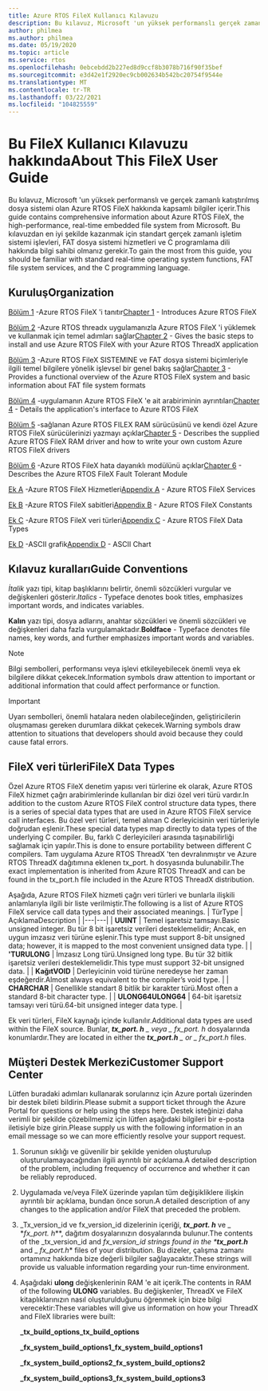 ```yaml
---
title: Azure RTOS FileX Kullanıcı Kılavuzu
description: Bu kılavuz, Microsoft 'un yüksek performanslı gerçek zamanlı dosya sistemi olan Azure RTOS FileX hakkında kapsamlı bilgiler içerir.
author: philmea
ms.author: philmea
ms.date: 05/19/2020
ms.topic: article
ms.service: rtos
ms.openlocfilehash: 0ebcebdd2b227ed8d9ccf8b3078b716f90f35bef
ms.sourcegitcommit: e3d42e1f2920ec9cb002634b542bc20754f9544e
ms.translationtype: MT
ms.contentlocale: tr-TR
ms.lasthandoff: 03/22/2021
ms.locfileid: "104825559"
---
```

# <a name="about-this-filex-user-guide"></a><span data-ttu-id="df2c6-103">Bu FileX Kullanıcı Kılavuzu hakkında</span><span class="sxs-lookup"><span data-stu-id="df2c6-103">About This FileX User Guide</span></span>

<span data-ttu-id="df2c6-104">Bu kılavuz, Microsoft 'un yüksek performanslı ve gerçek zamanlı katıştırılmış dosya sistemi olan Azure RTOS FileX hakkında kapsamlı bilgiler içerir.</span><span class="sxs-lookup"><span data-stu-id="df2c6-104">This guide contains comprehensive information about Azure RTOS FileX, the high-performance, real-time embedded file system from Microsoft.</span></span> <span data-ttu-id="df2c6-105">Bu kılavuzdan en iyi şekilde kazanmak için standart gerçek zamanlı işletim sistemi işlevleri, FAT dosya sistemi hizmetleri ve C programlama dili hakkında bilgi sahibi olmanız gerekir.</span><span class="sxs-lookup"><span data-stu-id="df2c6-105">To gain the most from this guide, you should be familiar with standard real-time operating system functions, FAT file system services, and the C programming language.</span></span>

## <a name="organization"></a><span data-ttu-id="df2c6-106">Kuruluş</span><span class="sxs-lookup"><span data-stu-id="df2c6-106">Organization</span></span>

<span data-ttu-id="df2c6-107">[Bölüm 1](chapter1.md) -Azure RTOS FileX 'i tanıtır</span><span class="sxs-lookup"><span data-stu-id="df2c6-107">[Chapter 1](chapter1.md) - Introduces Azure RTOS FileX</span></span>

<span data-ttu-id="df2c6-108">[Bölüm 2](chapter2.md) -Azure RTOS threadx uygulamanızla Azure RTOS FileX 'i yüklemek ve kullanmak için temel adımları sağlar</span><span class="sxs-lookup"><span data-stu-id="df2c6-108">[Chapter 2](chapter2.md) - Gives the basic steps to install and use Azure RTOS FileX with your Azure RTOS ThreadX application</span></span>

<span data-ttu-id="df2c6-109">[Bölüm 3](chapter3.md) -Azure RTOS FileX SISTEMINE ve FAT dosya sistemi biçimleriyle ilgili temel bilgilere yönelik işlevsel bir genel bakış sağlar</span><span class="sxs-lookup"><span data-stu-id="df2c6-109">[Chapter 3](chapter3.md) - Provides a functional overview of the Azure RTOS FileX system and basic information about FAT file system formats</span></span>

<span data-ttu-id="df2c6-110">[Bölüm 4](chapter4.md) -uygulamanın Azure RTOS FileX 'e ait arabiriminin ayrıntıları</span><span class="sxs-lookup"><span data-stu-id="df2c6-110">[Chapter 4](chapter4.md) - Details the application's interface to Azure RTOS FileX</span></span>

<span data-ttu-id="df2c6-111">[Bölüm 5](chapter5.md) -sağlanan Azure RTOS FILEX RAM sürücüsünü ve kendi özel Azure RTOS FileX sürücülerinizi yazmayı açıklar</span><span class="sxs-lookup"><span data-stu-id="df2c6-111">[Chapter 5](chapter5.md) - Describes the supplied Azure RTOS FileX RAM driver and how to write your own custom Azure RTOS FileX drivers</span></span>

<span data-ttu-id="df2c6-112">[Bölüm 6](chapter6.md) -Azure RTOS FileX hata dayanıklı modülünü açıklar</span><span class="sxs-lookup"><span data-stu-id="df2c6-112">[Chapter 6](chapter6.md) - Describes the Azure RTOS FileX Fault Tolerant Module</span></span>

<span data-ttu-id="df2c6-113">[Ek A](appendix-a.md) -Azure RTOS FileX Hizmetleri</span><span class="sxs-lookup"><span data-stu-id="df2c6-113">[Appendix A](appendix-a.md) - Azure RTOS FileX Services</span></span>

<span data-ttu-id="df2c6-114">[Ek B](appendix-b.md) -Azure RTOS FileX sabitleri</span><span class="sxs-lookup"><span data-stu-id="df2c6-114">[Appendix B](appendix-b.md) - Azure RTOS FileX Constants</span></span>

<span data-ttu-id="df2c6-115">[Ek C](appendix-c.md) -Azure RTOS FileX veri türleri</span><span class="sxs-lookup"><span data-stu-id="df2c6-115">[Appendix C](appendix-c.md) - Azure RTOS FileX Data Types</span></span>

<span data-ttu-id="df2c6-116">[Ek D](appendix-d.md) -ASCII grafik</span><span class="sxs-lookup"><span data-stu-id="df2c6-116">[Appendix D](appendix-d.md) - ASCII Chart</span></span>

## <a name="guide-conventions"></a><span data-ttu-id="df2c6-117">Kılavuz kuralları</span><span class="sxs-lookup"><span data-stu-id="df2c6-117">Guide Conventions</span></span>

<span data-ttu-id="df2c6-118">*İtalik* yazı tipi, kitap başlıklarını belirtir, önemli sözcükleri vurgular ve değişkenleri gösterir.</span><span class="sxs-lookup"><span data-stu-id="df2c6-118">*Italics* - Typeface denotes book titles, emphasizes important words, and indicates variables.</span></span>

<span data-ttu-id="df2c6-119">**Kalın** yazı tipi, dosya adlarını, anahtar sözcükleri ve önemli sözcükleri ve değişkenleri daha fazla vurgulamaktadır.</span><span class="sxs-lookup"><span data-stu-id="df2c6-119">**Boldface** - Typeface denotes file names, key words, and further emphasizes important words and variables.</span></span>

> [!NOTE]
> <span data-ttu-id="df2c6-120">Bilgi sembolleri, performansı veya işlevi etkileyebilecek önemli veya ek bilgilere dikkat çekecek.</span><span class="sxs-lookup"><span data-stu-id="df2c6-120">Information symbols draw attention to important or additional information that could affect performance or function.</span></span>

> [!IMPORTANT]
> <span data-ttu-id="df2c6-121">Uyarı sembolleri, önemli hatalara neden olabileceğinden, geliştiricilerin oluşmaması gereken durumlara dikkat çekecek.</span><span class="sxs-lookup"><span data-stu-id="df2c6-121">Warning symbols draw attention to situations that developers should avoid because they could cause fatal errors.</span></span>

## <a name="filex-data-types"></a><span data-ttu-id="df2c6-122">FileX veri türleri</span><span class="sxs-lookup"><span data-stu-id="df2c6-122">FileX Data Types</span></span>

<span data-ttu-id="df2c6-123">Özel Azure RTOS FileX denetim yapısı veri türlerine ek olarak, Azure RTOS FileX hizmet çağrı arabirimlerinde kullanılan bir dizi özel veri türü vardır.</span><span class="sxs-lookup"><span data-stu-id="df2c6-123">In addition to the custom Azure RTOS FileX control structure data types, there is a series of special data types that are used in Azure RTOS FileX service call interfaces.</span></span> <span data-ttu-id="df2c6-124">Bu özel veri türleri, temel alınan C derleyicisinin veri türleriyle doğrudan eşlenir.</span><span class="sxs-lookup"><span data-stu-id="df2c6-124">These special data types map directly to data types of the underlying C compiler.</span></span> <span data-ttu-id="df2c6-125">Bu, farklı C derleyicileri arasında taşınabilirliği sağlamak için yapılır.</span><span class="sxs-lookup"><span data-stu-id="df2c6-125">This is done to ensure portability between different C compilers.</span></span> <span data-ttu-id="df2c6-126">Tam uygulama Azure RTOS ThreadX 'ten devralınmıştır ve Azure RTOS ThreadX dağıtımına eklenen tx_port. h dosyasında bulunabilir.</span><span class="sxs-lookup"><span data-stu-id="df2c6-126">The exact implementation is inherited from Azure RTOS ThreadX and can be found in the tx_port.h file included in the Azure RTOS ThreadX distribution.</span></span>

<span data-ttu-id="df2c6-127">Aşağıda, Azure RTOS FileX hizmeti çağrı veri türleri ve bunlarla ilişkili anlamlarıyla ilgili bir liste verilmiştir.</span><span class="sxs-lookup"><span data-stu-id="df2c6-127">The following is a list of Azure RTOS FileX service call data types and their associated meanings.</span></span>
| <span data-ttu-id="df2c6-128">Tür</span><span class="sxs-lookup"><span data-stu-id="df2c6-128">Type</span></span>  | <span data-ttu-id="df2c6-129">Açıklama</span><span class="sxs-lookup"><span data-stu-id="df2c6-129">Description</span></span>  |
|---|---|
| <span data-ttu-id="df2c6-130">**U**</span><span class="sxs-lookup"><span data-stu-id="df2c6-130">**UINT**</span></span> | <span data-ttu-id="df2c6-131">Temel işaretsiz tamsayı.</span><span class="sxs-lookup"><span data-stu-id="df2c6-131">Basic unsigned integer.</span></span> <span data-ttu-id="df2c6-132">Bu tür 8 bit işaretsiz verileri desteklemelidir; Ancak, en uygun imzasız veri türüne eşlenir.</span><span class="sxs-lookup"><span data-stu-id="df2c6-132">This type must support 8-bit unsigned data; however, it is mapped to the most convenient unsigned data type.</span></span> |
| <span data-ttu-id="df2c6-133">**'TUR**</span><span class="sxs-lookup"><span data-stu-id="df2c6-133">**ULONG**</span></span> | <span data-ttu-id="df2c6-134">İmzasız Long türü.</span><span class="sxs-lookup"><span data-stu-id="df2c6-134">Unsigned long type.</span></span> <span data-ttu-id="df2c6-135">Bu tür 32 bitlik işaretsiz verileri desteklemelidir.</span><span class="sxs-lookup"><span data-stu-id="df2c6-135">This type must support 32-bit unsigned data.</span></span> |
| <span data-ttu-id="df2c6-136">**Kağıt**</span><span class="sxs-lookup"><span data-stu-id="df2c6-136">**VOID**</span></span> | <span data-ttu-id="df2c6-137">Derleyicinin void türüne neredeyse her zaman eşdeğerdir.</span><span class="sxs-lookup"><span data-stu-id="df2c6-137">Almost always equivalent to the compiler’s void type.</span></span> |
| <span data-ttu-id="df2c6-138">**CHAR**</span><span class="sxs-lookup"><span data-stu-id="df2c6-138">**CHAR**</span></span> | <span data-ttu-id="df2c6-139">Genellikle standart 8 bitlik bir karakter türü.</span><span class="sxs-lookup"><span data-stu-id="df2c6-139">Most often a standard 8-bit character type.</span></span> |
| <span data-ttu-id="df2c6-140">**ULONG64**</span><span class="sxs-lookup"><span data-stu-id="df2c6-140">**ULONG64**</span></span> | <span data-ttu-id="df2c6-141">64-bit işaretsiz tamsayı veri türü.</span><span class="sxs-lookup"><span data-stu-id="df2c6-141">64-bit unsigned integer data type.</span></span> |

<span data-ttu-id="df2c6-142">Ek veri türleri, FileX kaynağı içinde kullanılır.</span><span class="sxs-lookup"><span data-stu-id="df2c6-142">Additional data types are used within the FileX source.</span></span> <span data-ttu-id="df2c6-143">Bunlar, ***tx_port. h** _ veya _ *_fx_port. h_** dosyalarında konumlardır.</span><span class="sxs-lookup"><span data-stu-id="df2c6-143">They are located in either the ***tx_port.h** _ or _ *_fx_port.h_** files.</span></span>

## <a name="customer-support-center"></a><span data-ttu-id="df2c6-144">Müşteri Destek Merkezi</span><span class="sxs-lookup"><span data-stu-id="df2c6-144">Customer Support Center</span></span>

<span data-ttu-id="df2c6-145">Lütfen buradaki adımları kullanarak sorularınız için Azure portalı üzerinden bir destek bileti bildirin.</span><span class="sxs-lookup"><span data-stu-id="df2c6-145">Please submit a support ticket through the Azure Portal for questions or help using the steps here.</span></span> <span data-ttu-id="df2c6-146">Destek isteğinizi daha verimli bir şekilde çözebilmemiz için lütfen aşağıdaki bilgileri bir e-posta iletisiyle bize girin.</span><span class="sxs-lookup"><span data-stu-id="df2c6-146">Please supply us with the following information in an email message so we can more efficiently resolve your support request.</span></span>

1. <span data-ttu-id="df2c6-147">Sorunun sıklığı ve güvenilir bir şekilde yeniden oluşturulup oluşturulamayacağından ilgili ayrıntılı bir açıklama.</span><span class="sxs-lookup"><span data-stu-id="df2c6-147">A detailed description of the problem, including frequency of occurrence and whether it can be reliably reproduced.</span></span>
2. <span data-ttu-id="df2c6-148">Uygulamada ve/veya FileX üzerinde yapılan tüm değişikliklere ilişkin ayrıntılı bir açıklama, bundan önce sorun.</span><span class="sxs-lookup"><span data-stu-id="df2c6-148">A detailed description of any changes to the application and/or FileX that preceded the problem.</span></span>
3. <span data-ttu-id="df2c6-149">_Tx_version_id ve fx_version_id dizelerinin içeriği, _**tx_port. h**_ ve _ \*_fx_port. h_\*\*, dağıtım dosyalarınızın dosyalarında bulunur.</span><span class="sxs-lookup"><span data-stu-id="df2c6-149">The contents of the _tx_version_id and _fx_version_id strings found in the \***tx_port.h**_ and _ *_fx_port.h_*\* files of your distribution.</span></span> <span data-ttu-id="df2c6-150">Bu dizeler, çalışma zamanı ortamınız hakkında bize değerli bilgiler sağlayacaktır.</span><span class="sxs-lookup"><span data-stu-id="df2c6-150">These strings will provide us valuable information regarding your run-time environment.</span></span>
4. <span data-ttu-id="df2c6-151">Aşağıdaki **ulong** değişkenlerinin RAM 'e ait içerik.</span><span class="sxs-lookup"><span data-stu-id="df2c6-151">The contents in RAM of the following **ULONG** variables.</span></span> <span data-ttu-id="df2c6-152">Bu değişkenler, ThreadX ve FileX kitaplıklarınızın nasıl oluşturulduğunu öğrenmek için bize bilgi verecektir:</span><span class="sxs-lookup"><span data-stu-id="df2c6-152">These variables will give us information on how your ThreadX and FileX libraries were built:</span></span>

    <span data-ttu-id="df2c6-153">**_tx_build_options**</span><span class="sxs-lookup"><span data-stu-id="df2c6-153">**_tx_build_options**</span></span>

    <span data-ttu-id="df2c6-154">**_fx_system_build_options1**</span><span class="sxs-lookup"><span data-stu-id="df2c6-154">**_fx_system_build_options1**</span></span>

    <span data-ttu-id="df2c6-155">**_fx_system_build_options2**</span><span class="sxs-lookup"><span data-stu-id="df2c6-155">**_fx_system_build_options2**</span></span>

    <span data-ttu-id="df2c6-156">**_fx_system_build_options3**</span><span class="sxs-lookup"><span data-stu-id="df2c6-156">**_fx_system_build_options3**</span></span>
